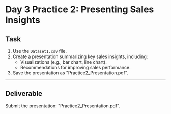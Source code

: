 # Day 3 Practice 2: Presenting Sales Insights

## Task
1. Use the `Dataset1.csv` file.
2. Create a presentation summarizing key sales insights, including:
   - Visualizations (e.g., bar chart, line chart).
   - Recommendations for improving sales performance.
3. Save the presentation as "Practice2_Presentation.pdf".

---

## Deliverable
Submit the presentation: "Practice2_Presentation.pdf".